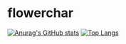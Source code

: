 # flowerchar
[![Anurag's GitHub stats](https://github-readme-stats.vercel.app/api?username=flowerchar&count_private=true&hide=contribs,prs&show_icons=true&theme=tokyonight)](https://github.com/anuraghazra/github-readme-stats)
[![Top Langs](https://github-readme-stats.vercel.app/api/top-langs/?username=flowerchar&layout=compact)](https://github.com/anuraghazra/github-readme-stats)
